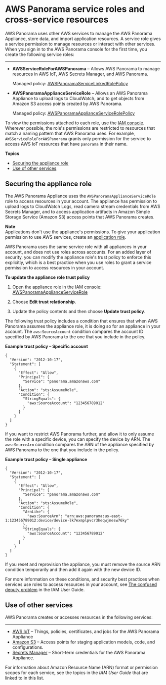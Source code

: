 # AWS Panorama service roles and cross\-service resources<a name="permissions-services"></a>

AWS Panorama uses other AWS services to manage the AWS Panorama Appliance, store data, and import application resources\. A service role gives a service permission to manage resources or interact with other services\. When you sign in to the AWS Panorama console for the first time, you create the following service roles:

****
+ **AWSServiceRoleForAWSPanorama** – Allows AWS Panorama to manage resources in AWS IoT, AWS Secrets Manager, and AWS Panorama\.

  Managed policy: [AWSPanoramaServiceLinkedRolePolicy](https://console.aws.amazon.com/iam/home#/policies/arn:aws:iam::aws:policy/aws-service-role/AWSPanoramaServiceLinkedRolePolicy)
+ **AWSPanoramaApplianceServiceRole** – Allows an AWS Panorama Appliance to upload logs to CloudWatch, and to get objects from Amazon S3 access points created by AWS Panorama\.

  Managed policy: [AWSPanoramaApplianceServiceRolePolicy](https://console.aws.amazon.com/iam/home#/policies/arn:aws:iam::aws:policy/aws-service-role/AWSPanoramaApplianceServiceRolePolicy)

To view the permissions attached to each role, use the [IAM console](https://console.aws.amazon.com/iam)\. Wherever possible, the role's permissions are restricted to resources that match a naming pattern that AWS Panorama uses\. For example, `AWSServiceRoleForAWSPanorama` grants only permission for the service to access AWS IoT resources that have `panorama` in their name\.

**Topics**
+ [Securing the appliance role](#permissions-services-appliance)
+ [Use of other services](#permissions-services-otherservices)

## Securing the appliance role<a name="permissions-services-appliance"></a>

The AWS Panorama Appliance uses the `AWSPanoramaApplianceServiceRole` role to access resources in your account\. The appliance has permission to upload logs to CloudWatch Logs, read camera stream credentials from AWS Secrets Manager, and to access application artifacts in Amazon Simple Storage Service \(Amazon S3\) access points that AWS Panorama creates\.

**Note**  
Applications don't use the appliance's permissions\. To give your application permission to use AWS services, create an [application role](permissions-application.md)\.

AWS Panorama uses the same service role with all appliances in your account, and does not use roles across accounts\. For an added layer of security, you can modify the appliance role's trust policy to enforce this explicitly, which is a best practice when you use roles to grant a service permission to access resources in your account\.

**To update the appliance role trust policy**

1. Open the appliance role in the IAM console: [AWSPanoramaApplianceServiceRole](https://console.aws.amazon.com/iam/home#/roles/AWSPanoramaApplianceServiceRole?section=trust)

1. Choose **Edit trust relationship**\.

1. Update the policy contents and then choose **Update trust policy**\.

The following trust policy includes a condition that ensures that when AWS Panorama assumes the appliance role, it is doing so for an appliance in your account\. The `aws:SourceAccount` condition compares the account ID specified by AWS Panorama to the one that you include in the policy\.

**Example trust policy – Specific account**  

```
{
  "Version": "2012-10-17",
  "Statement": [
    {
      "Effect": "Allow",
      "Principal": {
        "Service": "panorama.amazonaws.com"
      },
      "Action": "sts:AssumeRole",
      "Condition": {
        "StringEquals": {
          "aws:SourceAccount": "123456789012"
        }
      }
    }
  ]
}
```

If you want to restrict AWS Panorama further, and allow it to only assume the role with a specific device, you can specify the device by ARN\. The `aws:SourceArn` condition compares the ARN of the appliance specified by AWS Panorama to the one that you include in the policy\.

**Example trust policy – Single appliance**  

```
{
  "Version": "2012-10-17",
  "Statement": [
    {
      "Effect": "Allow",
      "Principal": {
        "Service": "panorama.amazonaws.com"
      },
      "Action": "sts:AssumeRole",
      "Condition": {
        "ArnLike": {
          "aws:SourceArn": "arn:aws:panorama:us-east-1:123456789012:device/device-lk7exmplpvcr3heqwjmesw76ky"
        },
        "StringEquals": {
          "aws:SourceAccount": "123456789012"
        }
      }
    }
  ]
}
```

If you reset and reprovision the appliance, you must remove the source ARN condition temporarily and then add it again with the new device ID\.

For more information on these conditions, and security best practices when services use roles to access resources in your account, see [The confused deputy problem](https://docs.aws.amazon.com/IAM/latest/UserGuide/confused-deputy.html) in the IAM User Guide\.

## Use of other services<a name="permissions-services-otherservices"></a>

AWS Panorama creates or accesses resources in the following services: 

****
+ [AWS IoT](https://docs.aws.amazon.com/IAM/latest/UserGuide/list_awsiot.html) – Things, policies, certificates, and jobs for the AWS Panorama Appliance
+ [Amazon S3](https://docs.aws.amazon.com/IAM/latest/UserGuide/list_amazons3.html) – Access points for staging application models, code, and configurations\.
+ [Secrets Manager](https://docs.aws.amazon.com/IAM/latest/UserGuide/list_awssecretsmanager.html) – Short\-term credentials for the AWS Panorama Appliance\.

For information about Amazon Resource Name \(ARN\) format or permission scopes for each service, see the topics in the *IAM User Guide* that are linked to in this list\.